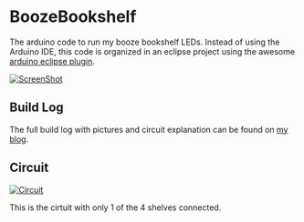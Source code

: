 BoozeBookshelf
==============

The arduino code to run my booze bookshelf LEDs. Instead of using the Arduino IDE, this code is organized in an eclipse project using the awesome [arduino eclipse plugin](http://www.baeyens.it/eclipse/).

[![ScreenShot](https://raw.github.com/jgillick/BoozeBookshelf/master/assets/youtube_screenshot.png)](http://youtu.be/2yeKEu4ycDE)

Build Log
---------
The full build log with pictures and circuit explanation can be found on [my blog](http://mozmonkey.com/2013/10/booze-bookshelf-with-leds-and-built-in-dance-party/).

Circuit
-------
[![Circuit](https://raw.github.com/jgillick/BoozeBookshelf/master/assets/full_circuit.png)](https://raw.github.com/jgillick/BoozeBookshelf/master/assets/full_circuit.png)

This is the cirtuit with only 1 of the 4 shelves connected.